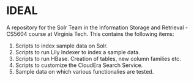 # IDEAL
A repository for the Solr Team in the Information Storage and Retrieval - CS5604 course at Virginia Tech. This contains the following items:
1. Scripts to index sample data on Solr.
2. Scripts to run Lily Indexer to index a sample data.
3. Scripts to run HBase. Creation of tables, new column families etc.
4. Scripts to customize the CloudEra Search Service.
5. Sample data on which various functionalies are tested.

